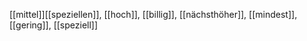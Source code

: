 [[mittel]][[speziellen]], [[hoch]], [[billig]], [[nächsthöher]], [[mindest]], [[gering]], [[speziell]]